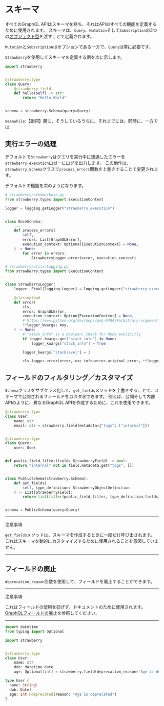 # スキーマ

すべてのGraphQL APIはスキーマを持ち、それはAPIのすべての機能を定義するために使用されます。
スキーマは、`Query`、`Mutation`そして`Subscription`の3つの[オブジェクト型](https://strawberry.rocks/docs/types/object-types)を渡すことで定義されます。

`Mutation`と`Subscription`はオプションである一方で、`Query`は常に必要です。

`Strawberry`を使用してスキーマを定義する例を次に示します。

```python
import strawberry


@strawberry.type
class Query:
    @strawberry.field
    def hello(self) -> str:
        return "Hello World"


schema = strawberry.Schema(query=Query)
```

`meanwhile`:【副詞】間に、そうしているうちに、それまでには、同時に、一方では

## 実行エラーの処理

デフォルトで`Strawberry`はクエリを実行中に遭遇したエラーを`strawberry.execution`ロガーにログを出力します。
この動作は、`strawberry.Schema`クラスで`process_errors`関数を上書きすることで変更されます。

デフォルトの機能を次のようになります。

```python
# strawberry/schema/base.py
from strawberry.types import ExecutionContext

logger = logging.getLogger("strawberry.execution")


class BaseSchema:
    ...
    def process_errors(
        self,
        errors: List[GraphQLError],
        execution_context: Optional[ExecutionContext] = None,
    ) -> None:
        for error in errors:
            StrawberryLogger.error(error, execution_context)
```

```python
# strawberry/utils/logging.py
from strawberry.types import ExecutionContext


class StrawberryLogger:
    logger: Final[logging.Logger] = logging.getLogger("strawberry.execution")

    @classmethod
    def error(
        cls,
        error: GraphQLError,
        execution_context: Option[ExecutionContext] = None,
        # https://www.python.org/dev/peps/pep-0484/#arbitrary-argument-lists-and-default-argument-values
        **logger_kwargs: Any,
    ) -> None:
        # "stack_info" is a boolean; check for None explicitly
        if logger_kwargs.get("stack_info") is None:
            logger_kwargs["stack_info"] = True

        logger_kwargs["stacklevel"] = 3

        cls.logger.error(error, exc_info=error.original_error, **logger_kwargs)
```

## フィールドのフィルタリング／カスタマイズ

`Schema`クラスをサブクラス化して、`get_fields`メソッドを上書きすることで、スキーマで公開されるフィールドをカスタ水できます。
例えば、公開そして内部APIのように、異なるGraphQL APIを作成するために、これを使用できます。

```python
@strawberry.type
class User:
    name: str
    email: str = strawberry.field(metadata={"tags": ["internal"]})


@strawberry.type
class Query:
    user: User


def public_field_filter(field: StrawberryField) -> bool:
    return "internal" not in field.metadata.get("tags", [])


class PublicSchema(strawberry.Schema):
    def get_fields(
        self, type_definition: StrawberryObjectDefinition
    ) -> List[StrawberryField]:
        return list(filter(public_field_filter, type_definition.fields))


schema = PublicSchema(query=Query)
```

---

注意事項

`get_fields`メソッドは、スキーマを作成するときに一度だけ呼び出されます。
これはスキーマを動的にカスタマイズするために使用されることを意図していません。

---

## フィールドの廃止

`deprecation_reason`引数を使用して、フィールドを廃止することができます。

---

注意事項

これはフィールドの使用を妨げず、ドキュメントのために使用されます。
[GraphQLフィールドの廃止](https://spec.graphql.org/June2018/#sec-Field-Deprecation)を参照してください。

---

```python
import datetime
from typing import Optional

import strawberry


@strawberry.type
class User:
    name: str
    dob: datetime.date
    age: Optional[int] = strawberry.field(deprecation_reason="Age is deprecated")
```

```graphql
type User {
  name: String!
  dob: Date!
  age: Int @deprecated(reason: "Age is deprecated")
}
```
